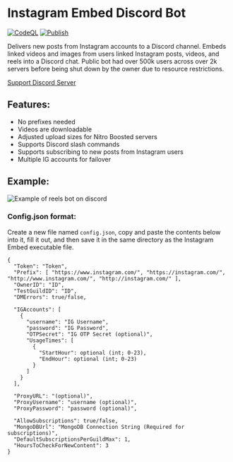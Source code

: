 # Instagram Embed Discord Bot
[![CodeQL](https://github.com/bman46/InstagramEmbedDiscordBot/actions/workflows/codeql-analysis.yml/badge.svg)](https://github.com/bman46/InstagramEmbedDiscordBot/actions/workflows/codeql-analysis.yml)
[![Publish](https://github.com/bman46/InstagramEmbedDiscordBot/actions/workflows/AutoRelease.yml/badge.svg)](https://github.com/bman46/InstagramEmbedDiscordBot/actions/workflows/AutoRelease.yml)

Delivers new posts from Instagram accounts to a Discord channel.
Embeds linked videos and images from users linked Instagram posts, videos, and reels into a Discord chat. Public bot had over 500k users across over 2k servers before being shut down by the owner due to resource restrictions.

[Support Discord Server](https://discord.gg/6K3tdsYd6J)

## Features:
- No prefixes needed
- Videos are downloadable
- Adjusted upload sizes for Nitro Boosted servers
- Supports Discord slash commands
- Supports subscribing to new posts from Instagram users
- Multiple IG accounts for failover

## Example: 
![Example of reels bot on discord](/docs/Content/ReadMe/Example.png)

### Config.json format:
Create a new file named `config.json`, copy and paste the contents below into it, fill it out, and then save it in the same directory as the Instagram Embed executable file.
```
{
  "Token": "Token",
  "Prefix": [ "https://www.instagram.com/", "https://instagram.com/", "http://www.instagram.com/", "http://instagram.com/" ],
  "OwnerID": "ID",
  "TestGuildID": "ID",
  "DMErrors": true/false,

  "IGAccounts": [
    {
      "username": "IG Username",
      "password": "IG Password",
      "OTPSecret": "IG OTP Secret (optional)",
      "UsageTimes": [
        {
          "StartHour": optional (int; 0-23),
          "EndHour": optional (int; 0-23)
        }
      ]
    }
  ],

  "ProxyURL": "(optional)",
  "ProxyUsername": "username (optional)",
  "ProxyPassword": "password (optional)",

  "AllowSubscriptions": true/false,
  "MongoDBUrl": "MongoDB Connection String (Required for subscriptions)",
  "DefaultSubscriptionsPerGuildMax": 1,
  "HoursToCheckForNewContent": 3
}
```
